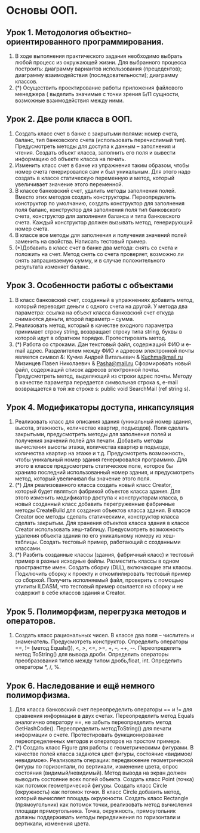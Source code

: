 # Основы ООП.

## Урок 1. Методология объектно-ориентированного программирования.
1. В ходе выполнения практического задания необходимо выбрать любой процесс из окружающей жизни. Для выбранного процесса построить:
диаграмму вариантов использования (прецедентов);
диаграмму взаимодействия (последовательности);
диаграмму классов.
2. (*) Осуществить проектирование работы приложения файлового менеджера ( выделить значимые с точки зрения Б/П сущности, возможные взаимодействия между ними.

## Урок 2. Две роли класса в ООП.
1. Создать класс счет в банке с закрытыми полями: номер счета, баланс, тип банковского счета (использовать перечислимый тип). Предусмотреть методы для доступа к данным – заполнения и чтения. Создать объект класса, заполнить его поля и вывести информацию об объекте класса на печать.
2. Изменить класс счет в банке из упражнения таким образом, чтобы номер счета генерировался сам и был уникальным. Для этого надо создать в классе статическую переменную и метод, который увеличивает значение этого переменной.
3. В классе банковский счет, удалить методы заполнения полей. Вместо этих методов создать конструкторы. Переопределить конструктор по умолчанию, создать конструктор для заполнения поля баланс, конструктор для заполнения поля тип банковского счета, конструктор для заполнения баланса и типа банковского счета. Каждый конструктор должен вызывать метод, генерирующий номер счета.
4. В классе все методы для заполнения и получения значений полей заменить на свойства. Написать тестовый пример.
5. (*)Добавить в класс счет в банке два метода: снять со счета и положить на счет. Метод снять со счета проверяет, возможно ли снять запрашиваемую сумму, и в случае положительного результата изменяет баланс.

## Урок 3. Особенности работы с объектами
1. В класс банковский счет, созданный в упражнениях добавить метод, который переводит деньги с одного счета на другой. У метода два параметра: ссылка на объект класса банковский счет откуда снимаются деньги, второй параметр – сумма.
2. Реализовать метод, который в качестве входного параметра принимает строку string, возвращает строку типа string, буквы в которой идут в обратном порядке. Протестировать метод.
3. (*) Работа со строками. Дан текстовый файл, содержащий ФИО и e-mail адрес. Разделителем между ФИО и адресом электронной почты является символ &: Кучма Андрей Витальевич & Kuchma@mail.ru Мизинцев Павел Николаевич & Pasha@mail.ru Сформировать новый файл, содержащий список адресов электронной почты. Предусмотреть метод, выделяющий из строки адрес почты. Методу в качестве параметра передается символьная строка s, e-mail возвращается в той же строке s: public void SearchMail (ref string s).

## Урок 4. Модификаторы доступа, инкапсуляция
1. Реализовать класс для описания здания (уникальный номер здания, высота, этажность, количество квартир, подъездов). Поля сделать закрытыми, предусмотреть методы для заполнения полей и получения значений полей для печати. Добавить методы вычисления высоты этажа, количества квартир в подъезде, количества квартир на этаже и т.д. Предусмотреть возможность, чтобы уникальный номер здания генерировался программно. Для этого в классе предусмотреть статическое поле, которое бы хранило последний использованный номер здания, и предусмотреть метод, который увеличивал бы значение этого поля.
2. (*) Для реализованного класса создать новый класс Creator, который будет являться фабрикой объектов класса здания. Для этого изменить модификатор доступа к конструкторам класса, в новый созданный класс добавить перегруженные фабричные методы CreateBuild для создания объектов класса здания. В классе Creator все методы сделать статическими, конструктор класса сделать закрытым. Для хранения объектов класса здания в классе Creator использовать хеш-таблицу. Предусмотреть возможность удаления объекта здания по его уникальному номеру из хеш-таблицы. Создать тестовый пример, работающий с созданными классами.
3. (*) Разбить созданные классы (здания, фабричный класс) и тестовый пример в разные исходные файлы. Разместить классы в одном пространстве имен. Создать сборку (DLL), включающие эти классы. Подключить сборку к проекту и откомпилировать тестовый пример со сборкой. Получить исполняемый файл, проверить с помощью утилиты ILDASM, что тестовый пример ссылается на сборку и не содержит в себе классов здания и Creator.

## Урок 5. Полиморфизм, перегрузка методов и операторов.
1. Создать класс рациональных чисел. В классе два поля – числитель и знаменатель. Предусмотреть конструктор. Определить операторы ==, != (метод Equals()), <, >, <=, >=, +, –, ++, --. Переопределить метод ToString() для вывода дроби. Определить операторы преобразования типов между типом дробь,float, int. Определить операторы *, /, %.

## Урок 6. Наследование и ещё немного полиморфизма.
1. Для класса банковский счет переопределить операторы == и != для сравнения информации в двух счетах. Переопределить метод Equals аналогично оператору ==, не забыть переопределить метод GetHashCode(). Переопределить методToString() для печати информации о счете. Протестировать функционирование переопределенных методов и операторов на простом примере.
2. (*) Создать класс Figure для работы с геометрическими фигурами. В качестве полей класса задаются цвет фигуры, состояние «видимое/невидимое». Реализовать операции: передвижение геометрической фигуры по горизонтали, по вертикали, изменение цвета, опрос состояния (видимый/невидимый). Метод вывода на экран должен выводить состояние всех полей объекта. Создать класс Point (точка) как потомок геометрической фигуры. Создать класс Circle (окружность) как потомок точки. В класс Circle добавить метод, который вычисляет площадь окружности. Создать класс Rectangle (прямоугольник) как потомок точки, реализовать метод вычисления площади прямоугольника. Точка, окружность, прямоугольник должны поддерживать методы передвижения по горизонтали и вертикали, изменения цвета.
